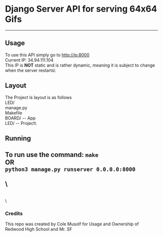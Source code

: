 # Django Server API for serving 64x64 Gifs
---
## Usage
To use this API simply go to [http://ip:8000](http://34.94.111.104:8000/)\
Current IP: 34.94.111.104\
This IP is **NOT** static and is rather dynamic, meaning it is subject to change when the server restarts\
## Layout
The Project Is layout is as follows\
LED/\
  manage.py\
  Makefile\
  BOARD/ -- App\
  LED/ -- Project\
## Running
To run use the command: `make`\
OR\
`python3 manage.py runserver 0.0.0.0:8000`\
\
\
---
\
\
### Credits
This repo was created by Cole Musolf for Usage and Ownership of Redwood High School and Mr. SF
